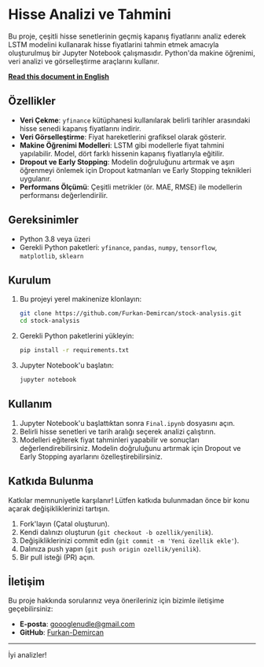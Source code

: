 # Hisse Analizi ve Tahmini

Bu proje, çeşitli hisse senetlerinin geçmiş kapanış fiyatlarını analiz ederek LSTM modelini kullanarak hisse fiyatlarini tahmin etmek amacıyla oluşturulmuş bir Jupyter Notebook çalışmasıdır. Python'da makine öğrenimi, veri analizi ve görselleştirme araçlarını kullanır.

[**Read this document in English**](./README_EN.md)

## Özellikler

- **Veri Çekme**: `yfinance` kütüphanesi kullanılarak belirli tarihler arasındaki hisse senedi kapanış fiyatlarını indirir.
- **Veri Görselleştirme**: Fiyat hareketlerini grafiksel olarak gösterir.
- **Makine Öğrenimi Modelleri**: LSTM gibi modellerle fiyat tahmini yapılabilir. Model, dört farklı hissenin kapanış fiyatlarıyla eğitilir.
- **Dropout ve Early Stopping**: Modelin doğruluğunu artırmak ve aşırı öğrenmeyi önlemek için Dropout katmanları ve Early Stopping teknikleri uygulanır.
- **Performans Ölçümü**: Çeşitli metrikler (ör. MAE, RMSE) ile modellerin performansı değerlendirilir.

## Gereksinimler

- Python 3.8 veya üzeri
- Gerekli Python paketleri: `yfinance`, `pandas`, `numpy`, `tensorflow`, `matplotlib`, `sklearn`

## Kurulum

1. Bu projeyi yerel makinenize klonlayın:
    ```bash
    git clone https://github.com/Furkan-Demircan/stock-analysis.git
    cd stock-analysis
    ```

2. Gerekli Python paketlerini yükleyin:
    ```bash
    pip install -r requirements.txt
    ```

3. Jupyter Notebook'u başlatın:
    ```bash
    jupyter notebook
    ```

## Kullanım

1. Jupyter Notebook'u başlattıktan sonra `Final.ipynb` dosyasını açın.
2. Belirli hisse senetleri ve tarih aralığı seçerek analizi çalıştırın.
3. Modelleri eğiterek fiyat tahminleri yapabilir ve sonuçları değerlendirebilirsiniz. Modelin doğruluğunu artırmak için Dropout ve Early Stopping ayarlarını özelleştirebilirsiniz.

## Katkıda Bulunma

Katkılar memnuniyetle karşılanır! Lütfen katkıda bulunmadan önce bir konu açarak değişikliklerinizi tartışın.

1. Fork'layın (Çatal oluşturun).
2. Kendi dalınızı oluşturun (`git checkout -b ozellik/yenilik`).
3. Değişikliklerinizi commit edin (`git commit -m 'Yeni özellik ekle'`).
4. Dalınıza push yapın (`git push origin ozellik/yenilik`).
5. Bir pull isteği (PR) açın.

## İletişim

Bu proje hakkında sorularınız veya önerileriniz için bizimle iletişime geçebilirsiniz:

- **E-posta**: goooglenudle@gmail.com
- **GitHub**: [Furkan-Demircan](https://github.com/Furkan-Demircan)

---

İyi analizler!
